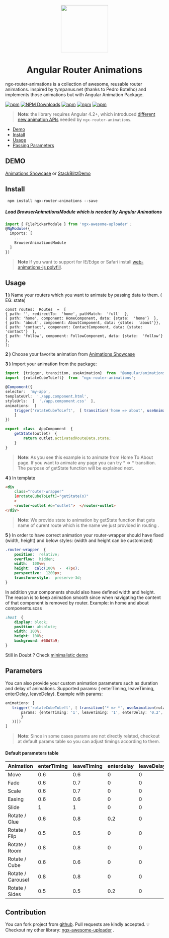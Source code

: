 <p align="center">
 <img height="150px"    src="https://d2eip9sf3oo6c2.cloudfront.net/tags/images/000/000/962/square_256/angularcli.png">
   <h1 align="center">Angular Router Animations</h1>
 </p>

ngx-router-animations is a collection of awesome, reusable router animations. Inspired by tympanus.net (thanks to Pedro Botelho)  and implements those animations but with Angular Animation Package.

[![npm](https://img.shields.io/npm/l/ngx-router-animations.svg)]() [![NPM Downloads](https://img.shields.io/npm/dt/ngx-router-animations.svg)](https://www.npmjs.com/package/ngx-router-animations) [![npm](https://img.shields.io/twitter/follow/vugar005.svg?label=Follow)](https://twitter.com/vugar005) [![npm](https://img.shields.io/github/issues/vugar005/ngx-router-animations.svg)](https://github.com/vugar005/ngx-router-animations) [![npm](https://img.shields.io/github/last-commit/vugar005/ngx-router-animations.svg)](https://github.com/vugar005/ngx-router-animations)


> **Note**: the library requires Angular 4.2+, which introduced [different new animation APIs](https://www.yearofmoo.com/2017/06/new-wave-of-animation-features.html) needed by `ngx-router-animations`.
* [Demo](#demo)
* [Install](#install)
* [Usage](#usage)
* [Passing Parameters](#parameters)



## DEMO
[Animations Showcase](https://ngx-router-animations.stackblitz.io/) or
[StackBlitzDemo](https://stackblitz.com/edit/ngx-router-animations-example?file=src%2Fapp%2Fapp.component.ts/)
## Install
     npm install ngx-router-animations --save

#####  Load  BrowserAnimationsModule which is needed by Angular Animations
```typescript
import { FilePickerModule } from 'ngx-awesome-uploader';
@NgModule({
  imports: [
    ...
    BrowserAnimationsModule
  ]
})
```
> **Note** If you want to support for IE/Edge or Safari install [web-animations-js polyfill](https://github.com/web-animations/web-animations-js).
>
##  Usage
**1 )**  Name your routers which you want to animate by passing data to them. ( EG: state)
```
const routes:  Routes  =  [
{ path: '', redirectTo:  'home', pathMatch:  'full'  },
{ path: 'home', component: HomeComponent, data: {state:  'home'}  },
{ path: 'about', component: AboutComponent, data: {state:  'about'}},
{ path: 'contact', component: ContactComponent, data: {state:  'contact'}  },
{ path: 'follow', component: FollowComponent, data: {state:  'follow'}  },
];
```
**2 )** Choose your favorite animation from [Animations Showcase](https://ngx-router-animations.stackblitz.io/)

**3 )** Import your animation from the package:
```typescript
import  {trigger, transition, useAnimation}  from  "@angular/animations";
import  {rotateCubeToLeft}  from  "ngx-router-animations";

@Component({
selector:  'my-app',
templateUrl:  './app.component.html',
styleUrls:  [  './app.component.css'  ],
animations:  [
	trigger('rotateCubeToLeft',  [ transition('home => about', useAnimation(rotateCubeToLeft))])
	]
})

export  class  AppComponent  {
	getState(outlet)  {
		return outlet.activatedRouteData.state;
	}
}
 ```
 >**Note**:  As you see this example is to animate from Home To About page. If you want to animate any page you can try * => * transition. The purpose of getState function will be explained next.
 >
**4 )** In template

```html
<div
	class="router-wrapper"
	[@rotateCubeToLeft]="getState(o)"
	>
	<router-outlet #o="outlet">  </router-outlet>
</div>
 ```
 >**Note**: We provide state to animation by getState function that gets name of curent route which is the name we just provided in routing .
 >
**5 )**  In order to have correct animation your router-wrapper should have fixed (width, height) and below styles: (width and height can be customized)
``` css
.router-wrapper  {
	position:  relative;
	overflow:  hidden;
	width:  100vw;
	height:  calc(100%  -  47px);
	perspective:  1200px;
	transform-style:  preserve-3d;
}
```
In addition your components should also have defined width and height. The reason is to keep animation smooth since when navigating the content of that component is removed by router.  Example:  in home and about components.scss
```css
:host  {
	display: block;
	position: absolute;
	width: 100%;
	height: 100%;
	background: #60d7a9;
}
```
Still in Doubt ? Check [minimalistic demo ](https://stackblitz.com/edit/ngx-router-animations-example?file=src%2Fapp%2Fapp.component.ts)

## Parameters
 You can also provide your custom animation parameters such as duration and delay of animations.  Supported params: ( enterTiming, leaveTiming, enterDelay, leaveDelay).
 Example with params:
 ``` typescript
 animations: [
	trigger('rotateCubeToLeft', [ transition('* => *', useAnimation(rotateCubeToLeft,{
		params: {enterTiming: '1', leaveTiming: '1', enterDelay: '0.2', leaveDelay: '0.2'}
		}
	))])
]
```

>**Note**: Since in some cases params are not directly related,  checkout at default params table so you can adjust timings according to them.
>

#### Default parameters table

| **Animation**  | **enterTiming**                                                                                                                                               | **leaveTiming**  |**enterdelay**  |**leaveDelay**
|-------|-------|-------|-------|-------|
| Move  | 0.6  | 0.6 | 0 | 0
| Fade  | 0.6  | 0.7 | 0 | 0
| Scale  | 0.6  | 0.7 | 0 | 0
| Easing  | 0.6  | 0.6 | 0 | 0
| Slide  | 1  | 1 | 0 | 0
| Rotate / Glue | 0.6  | 0.8 | 0.2 | 0
| Rotate / Flip | 0.5  | 0.5 | 0 | 0
| Rotate / Room | 0.8  | 0.8 | 0 | 0
| Rotate / Cube | 0.6  | 0.6 | 0 | 0
| Rotate / Carousel | 0.8  | 0.8 | 0 | 0
| Rotate / Sides | 0.5  | 0.5 | 0.2 | 0

## Contribution

 You can fork project from [github](https://github.com/vugar005/ngx-router-animations).  Pull requests are kindly accepted.
💡 Checkout my other library: [ngx-awesome-uploader](https://www.npmjs.com/package/ngx-awesome-uploader) .